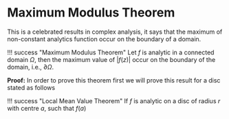 # Maximum Modulus Theorem

This is a celebrated results in complex analysis, it says that the maximum of non-constant analytics function occur on the boundary of a domain.

!!! success "Maximum Modulus Theorem"
    Let $f$ is analytic in a connected domain $\Omega$, then the maximum value of $\vert f(z) \vert$ occur on the boundary of the domain, i.e., $\partial \Omega$.

**Proof:** In order to prove this theorem first we will prove this result for a disc stated as follows

!!! success "Local Mean Value Theorem"
    If $f$ is analytic on a disc of radius $r$ with centre $a$, such that $f(a)$  
